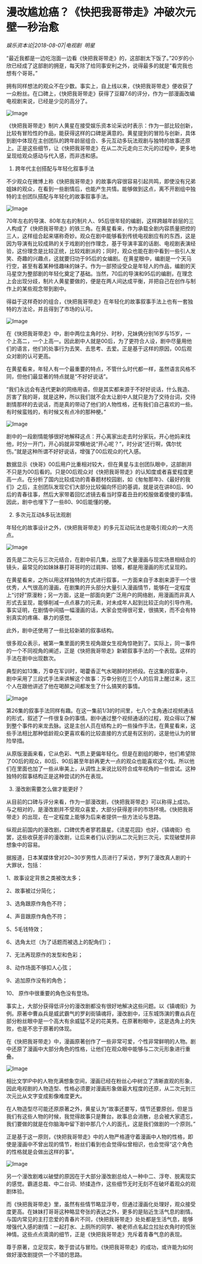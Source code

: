 # 漫改尴尬癌？《快把我哥带走》冲破次元壁一秒治愈

*娱乐资本论|2018-08-07|电视剧 
                                                明星*

“最近我都是一边吃泡面一边看《快把我哥带走》的，这部剧太下饭了。”20岁的小欣已经成了这部剧的拥趸，每天除了给同事安利之外，说得最多的就是“看完我也想有个哥哥。”

拥有同样想法的观众不在少数。事实上，自上线以来，《快把我哥带走》便收获了一众粉丝。在口碑上，《快把我哥带走》获得了豆瓣7.6的评分，作为一部漫画改编电视剧来说，已经是少见的高分了。

![Image](http://p1.pstatp.com/large/pgc-image/15336902192202666648b87)

《快把我哥带走》制片人黄星在接受娱乐资本论采访时表示：作为一部比较创新，比较有冒险性的作品，能获得这样的口碑是满意的。黄星提到的冒险与创新，具体到剧中体现在主创团队的跨年龄层组合、多元互动多玩法观剧与独特的故事还原上。正是这些细节，让《快把我哥带走》在从二次元走向三次元的过程中，更多地呈现给观众感动与代入感，而非违和感。

1. 跨年代主创搭配与年轻化叙事手法

不少观众在微博上称《快把我哥带走》的故事内容很容易引起共鸣，即使没有兄弟姐妹的观众，在看到一些剧情后，也能产生共情。能够做到这点，离不开剧组中独特的主创团队搭配与年轻化的故事叙事手法。

![Image](http://p9.pstatp.com/large/pgc-image/153369021912272bbde8aa8)

70年左右的导演、80年左右的制片人、95后很年轻的编剧，这样跨越年龄层的三人构成了《快把我哥带走》的铁三角。在黄星看来，作为承载全剧内容质量把控的三人，这样组合起来堪称奇妙。观众在剧中能够看到传统电视剧应有的东西，这是因为导演有比较成熟的关于戏剧的创作理念，基于导演丰富的话剧、电视剧表演经验，这份理念是比较正统，比较戏剧派的；同时，观众也能在剧中看到一些引人发笑、奇趣的兴趣点，这就要归功于95后的女编剧。在黄星眼中，编剧是一个天马行空，甚至有着某种怪趣味的妹子。作为一部预设受众是年轻人的作品，编剧的天马星空为整部剧的年轻化奠定了基础。当然，70后的导演和95后的编剧，在理念上会出现分歧，制片人黄星要做的，便是在两人间达成平衡，并把自己在创作与制作上的某些观念带到剧中。

得益于这样奇妙的组合，《快把我哥带走》在年轻化的故事叙事手法上也有一套独特的方法论，并且得到了市场的认可。

![Image](http://p9.pstatp.com/large/pgc-image/1533690218943fe74614c33)

在《快把我哥带走》中，剧中两位主角时分、时秒，兄妹俩分别16岁与15岁，一个上高二，一个上高一。因此剧中人就是00后，为了更符合人设，剧中尽量用他们的语言，他们的处事行为去笑、去思考、去爱。正是基于这样的原因，00后观众对剧的认可更高。

在黄星看来，年轻人有一个最重要的特点，不管什么时代都一样，虽然语言风格不同，但他们最显著的特点就是“不好好说话”。

“我们永远会有迭代更新的网络用语，但是其实都来源于不好好说话，什么我造、厉害了我的哥，就是这种，所以我们就不会太让剧中人就只是为了交待台词，交待剧情那样的去说话，而是真的带动了他们的人物性格，还有我们自己喜欢的一些。有时候蛮贱的，有时候又有点冷的那种梗。”

![Image](http://p1.pstatp.com/large/pgc-image/1533690219256711afe765b)

剧中的一段剧情能够很好地解释这点：开心离家出走去时分家玩，开心他妈来找他，时分一开门，开心妈就非常横地说“开心呢？”，时分说“还行啊，偶尔忧伤。”就是这种所谓不好好说话，增强了00后观众的代入感。

数据显示《快哥》00后用户比重相对较大，但在黄星与主创团队眼中，这部剧并不只是为00后看的。只是00后观众对《快把我哥带走》的认知度或者喜爱程度更高一点。在分析了国内比较成功的青春题材校园剧，如《匆匆那年》、《最好的我们》之后，主创团队发现它们大部分比较偏向怀旧的基调，就是说在讲80后、90后的青春往事，然后大家带着回忆滤镜去看当时穿着丑丑的校服做着傻傻的事情。因此，剧中也埋下了一些80、90后能懂的梗。

2. 多次元互动&多玩法观剧

年轻化的故事设计之外，《快把我哥带走》的多元互动玩法也是吸引观众的一大亮点。

![Image](http://p1.pstatp.com/large/pgc-image/15336902190432c80274b04)

首先是二次元与三次元结合，在剧中前几集，出现了大量漫画与现实场景相结合的镜头，最常见的如妹妹暴打哥哥时的过肩摔、锁喉，都是用漫画的形式呈现的。

在黄星看来，之所以用这样独特的方式进行叙事，一方面来自于本剧来源于一个很优秀，人气很高的漫画，在剧集的开头部分大量引入漫画情节，能够在一定程度上“讨好”原漫粉；另一方面，这是一部面向更广泛用户的网络剧，用漫画而非真人形式去呈现，能够削减一点点暴力的元素，对未成年人起到比较正向的引导作用。事实证明，在剧情中间插一幅漫画的话，大家会觉得很可爱，很搞笑，而不会有特别真实的疼痛、暴力的感觉。

此外，剧中还使用了一些比较新颖的叙事结构。

很多观众表示，被第一集里面的男生视角跟女生视角惊艳到了。实际上，同一事件的一个不同视角的阐述，正是《快把我哥带走》新颖叙事手法的一个表现。这样的手法在剧中出现数次。

典型的如13集，万幸在军训时，喝藿香正气水喝醉时的桥段。在这集的叙事中，剧中采用了三段式手法来讲解这个故事：万幸分别在三个人的后背上醒过来，这三个人在跟他讲述了他在喝醉之间都发生了什么搞笑的事情。

![Image](http://p3.pstatp.com/large/pgc-image/1533690219254258a627a9b)

第26集的叙事手法同样有趣。在这一集前1/3的时间里，七八个主角通过视频通话的形式，叙述了一件很复杂的事情。剧中通过整个视频通话的过程，观众得以了解到整个事件的来龙去脉。这是主创人员在结构上的一些操作手法，在黄星看来，这些手法相比那种低龄观众更喜欢看的比较直接的方式是有区别的，这是他认为的冒险举措。

从原版漫画来看，它从色彩、气质上更偏年轻化。但是在剧组的眼中，他们希望除了00后的观众，80后、90后甚至年龄再更大一点的观众也能喜欢这个戏。所以他们在里面也加了一些从审美上，从调性上来说比较符合成年视角的一些尝试。这种独特的叙事结构正是这种尝试的外在表现。

3. 漫改剧需要怎么做才能更好？

从目前的口碑与评分来看，作为一部漫改剧，《快把我哥带走》可以称得上成功。与之相对的，是漫改剧并不受观众喜爱，大部分获得差评的市场环境。《快把我哥带走》的出现，在一定程度上能够为后来者提供一些方法论与思路。

纵观此前国内的漫改剧，口碑优秀者寥若晨星。《流星花园》也好，《镇魂街》也罢，这些收获差评的漫改剧，让后来者们认识到从二次元到三次元，实现破壁并非想象中的容易。

据报道，日本某媒体曾对20~30岁男性人员进行了采访，罗列了漫改真人剧的十大罪状，包括：

1、故事设定背景之类被改太多；

2、故事被过分简化；

3、选角跟原作角色不符；

4、声音跟原作角色不符；

5、5毛钱特效；

6、选角太烂（为了话题而被选上的配角们）；

7、无法再现原作的发型和色彩；

8、动作场面不够扣人心弦；

9、追加原作没有的角色；

10、 原作中很重要的角色没有登场。

事实上，大部分获得低评分的漫改剧都没有很好地解决这些问题。以《镇魂街》为例。原著中曹焱兵是威武霸气的罗刹街镇魂将，漫改剧中，汪东城饰演的曹焱兵在部分粉丝眼中是一个高大有余威猛不足的花美男。在原著粉眼中，这是选角上的失败，也是不忠于原著的体现。

在《快把我哥带走》中，漫画原著创作了一些非常可爱，个性非常鲜明的人物。剧中还原了漫画中大部分角色的性格，让他们在观众眼中能够与二次元形象进行重叠。

![Image](http://p3.pstatp.com/large/pgc-image/15336902192910b3300c415)

相比文学IP中的人物充满想象空间，漫画已经在粉丝心中树立了清晰直观的形象，因此电视剧的人物造型、性格必须要对漫画形象做最大程度的还原，从二次元到三次元比从文字变成影像难度更大。

在人物造型尽可能还原原著之外，黄星认为“故事还要写，情节还要原创，但是当我们有这些人物的时候，我觉得故事只是舞台。故事总会消散，总会被大家遗忘，我们要做的就是在你脑海中留下剧中那几个人的面孔，这是我们做剧的一个原则。”

正是基于这一原则，《快把我哥带走》中的人物严格遵守着漫画中人物的性格，即使是漫画中不曾出现的情节，粉丝们看到也会觉得似曾相识，也会觉得“这个角色的性格就是会做出这样的事”。

![Image](http://p1.pstatp.com/large/pgc-image/1533690219360b2bb40b04a)

另一个漫改剧难以破壁的原因在于大部分漫改剧总给人一种中二、浮夸、脱离现实的感觉。霸道总裁、中二台词、矫揉造作，这些细节无时无刻不在破坏着观众的观剧体验。

而《快把我哥带走》里，虽然有些情节略显浮夸，但通过漫画化处理好，观众接受度更高。在妹妹打哥哥这种略显夸张的表达之外，更多的是贴近生活气息的剧情。与国内常见的主打恋爱的青春片不同，《快把我哥带走》处处都是生活气息，能够增强代入感的剧情：一起打水、上厕所的同学、被老师点名起立拉扯衣角时的慌张神情。这些点点滴滴的细节，正是《快把我哥带走》充斥着青春气息的表现。

尊于原著，立足现实，敢于尝试与冒险。《快把我哥带走》的成功，或许能为如何做好漫改剧提供一个不错的思路。

